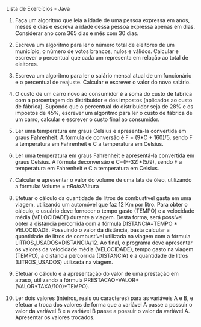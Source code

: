 Lista de Exercícios - Java



1) Faça um algoritmo que leia a idade de uma pessoa expressa em anos, meses e dias e escreva a idade dessa pessoa expressa apenas em dias. Considerar ano com 365 dias e mês com 30 dias.

2) Escreva um algoritmo para ler o número total de eleitores de um município, o número de votos brancos, nulos e válidos. Calcular e escrever o percentual que cada um representa em relação ao total de eleitores.

3) Escreva um algoritmo para ler o salário mensal atual de um funcionário e o percentual de reajuste. Calcular e escrever o valor do novo salário.

4) O custo de um carro novo ao consumidor é a soma do custo de fábrica com a porcentagem do distribuidor e dos impostos (aplicados ao custo de fábrica). Supondo que o percentual do distribuidor seja de 28% e os impostos de 45%, escrever um algoritmo para ler o custo de fábrica de um carro, calcular e escrever o custo final ao consumidor.

5) Ler uma temperatura em graus Celsius e apresentá-la convertida em graus Fahrenheit. A fórmula de conversão é F = (9*C + 160)/5, sendo F a temperatura em Fahrenheit e C a temperatura em Celsius.

6) Ler uma temperatura em graus Fahrenheit e apresentá-la convertida em graus Celsius. A fórmula deconversão é C=(F-32)*(5/9), sendo F a temperatura em Fahrenheit e C a temperatura em Celsius.

7) Calcular e apresentar o valor do volume de uma lata de óleo, utilizando a fórmula: Volume = π*Raio2*Altura

8) Efetuar o cálculo da quantidade de litros de combustível gasta em uma viagem, utilizando um automóvel que faz 12 Km por litro. Para obter o cálculo, o usuário deve fornecer o tempo gasto (TEMPO) e a velocidade média (VELOCIDADE) durante a viagem. Desta forma, será possível obter a distância percorrida com a fórmula DISTANCIA=TEMPO * VELOCIDADE. Possuindo o valor da distância, basta calcular a quantidade de litros de combustível utilizada na viagem com a fórmula LITROS_USADOS=DISTANCIA/12. Ao final, o programa deve apresentar os valores da velocidade
média (VELOCIDADE), tempo gasto na viagem (TEMPO), a distancia percorrida (DISTANCIA) e a quantidade de litros (LITROS_USADOS) utilizada na viagem.

9) Efetuar o cálculo e a apresentação do valor de uma prestação em atraso, utilizando a fórmula PRESTACAO=VALOR+(VALOR*TAXA/100)*TEMPO).

10) Ler dois valores (inteiros, reais ou caracteres) para as variáveis A e B, e efetuar a troca dos valores de forma que a variável A passe a possuir o valor da variável B e a variável B passe a possuir o valor da variável A. Apresentar os valores trocados.
